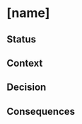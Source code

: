 # [name]

## Status

<!-- proposed, accepted, rejected, deprecated, superseded, etc. -->

## Context

<!-- What is the issue that we're seeing that is motivating this decision or change. -->

## Decision

<!-- What is the change that we're actually proposing or doing. -->

## Consequences

<!-- What becomes easier or more difficult to do because of this change. -->
